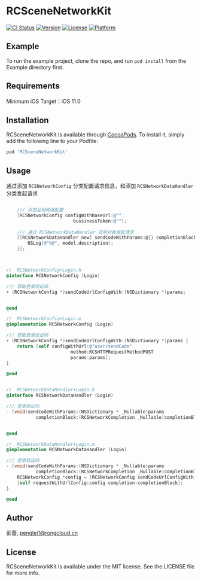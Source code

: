 # RCSceneNetworkKit

[![CI Status](https://img.shields.io/travis/彭蕾/RCSceneNetworkKit.svg?style=flat)](https://travis-ci.org/彭蕾/RCSceneNetworkKit)
[![Version](https://img.shields.io/cocoapods/v/RCSceneNetworkKit.svg?style=flat)](https://cocoapods.org/pods/RCSceneNetworkKit)
[![License](https://img.shields.io/cocoapods/l/RCSceneNetworkKit.svg?style=flat)](https://cocoapods.org/pods/RCSceneNetworkKit)
[![Platform](https://img.shields.io/cocoapods/p/RCSceneNetworkKit.svg?style=flat)](https://cocoapods.org/pods/RCSceneNetworkKit)

## Example

To run the example project, clone the repo, and run `pod install` from the Example directory first.

## Requirements

Minimum iOS Target：iOS 11.0

## Installation

RCSceneNetworkKit is available through [CocoaPods](https://cocoapods.org). To install
it, simply add the following line to your Podfile:

```ruby
pod 'RCSceneNetworkKit'
```

## Usage

通过添加 ```RCSNetworkConfig``` 分类配置请求信息，和添加 ```RCSNetworkDataHandler``` 分类发起请求

```Objective-c

	/// 添加全局网络配置
    [RCSNetworkConfig configWithBaseUrl:@""
                         bussinessToken:@""];
    
    /// 通过 RCSNetworkDataHandler 实例对象发起请求
    [[RCSNetworkDataHandler new] sendCodeWithParams:@{} completionBlock:^(RCSResponseModel * _Nonnull model) {
        NSLog(@"%@", model.description);
    }];



//  RCSNetworkConfig+Login.h
@interface RCSNetworkConfig (Login)

/// 获取登录验证码
+ (RCSNetworkConfig *)sendCodeUrlConfigWith:(NSDictionary *)params;


@end

//  RCSNetworkConfig+Login.m
@implementation RCSNetworkConfig (Login)

/// 获取登录验证码
+ (RCSNetworkConfig *)sendCodeUrlConfigWith:(NSDictionary *)params {
    return [self configWithUrl:@"user/sendCode"
                        method:RCSHTTPRequestMethodPOST
                        params:params];
}

@end


//  RCSNetworkDataHandler+Login.h
@interface RCSNetworkDataHandler (Login)

/// 登录验证码
- (void)sendCodeWithParams:(NSDictionary * _Nullable)params
           completionBlock:(RCSNetworkCompletion _Nullable)completionBlock;


@end

//  RCSNetworkDataHandler+Login.m
@implementation RCSNetworkDataHandler (Login)

/// 登录验证码
- (void)sendCodeWithParams:(NSDictionary * _Nullable)params
           completionBlock:(RCSNetworkCompletion _Nullable)completionBlock {
    RCSNetworkConfig *config = [RCSNetworkConfig sendCodeUrlConfigWith:params];
    [self requestWithUrlConfig:config completion:completionBlock];
}

@end

```

## Author

彭蕾, penglei1@rongcloud.cn

## License

RCSceneNetworkKit is available under the MIT license. See the LICENSE file for more info.
